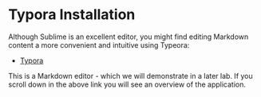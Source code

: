 # Typora Installation

Although Sublime is an excellent editor, you might find editing Markdown content a more convenient and intuitive using Typeora:

- [Typora](https://typora.io)

This is a Markdown editor - which we will demonstrate in a later lab. If you scroll down in the above link you will see an overview of the application.

